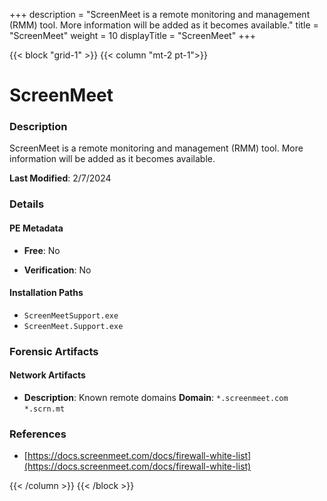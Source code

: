 +++
description = "ScreenMeet is a remote monitoring and management (RMM) tool. More information will be added as it becomes available."
title = "ScreenMeet"
weight = 10
displayTitle = "ScreenMeet"
+++


{{< block "grid-1" >}}
{{< column "mt-2 pt-1">}}

# ScreenMeet


### Description

ScreenMeet is a remote monitoring and management (RMM) tool. More information will be added as it becomes available.



**Last Modified**: 2/7/2024

### Details


#### PE Metadata


- **Free**: No

- **Verification**: No




#### Installation Paths
- `ScreenMeetSupport.exe`
- `ScreenMeet.Support.exe`

### Forensic Artifacts




#### Network Artifacts

- **Description**: Known remote domains
  **Domain**: `*.screenmeet.com` `*.scrn.mt`





### References
- [https://docs.screenmeet.com/docs/firewall-white-list](https://docs.screenmeet.com/docs/firewall-white-list)



{{< /column >}}
{{< /block >}}
